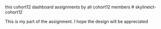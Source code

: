 this cohort12 dashboard assignments by all cohort12 members  # skylineict-cohort12

This is my part of the assignment.
I hope the design will be appreciated